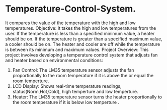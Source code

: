 # Temperature-Control-System.
It compares the value of the temperature with the high and low temperatures.
Objective:
It takes the high and low temperatures from the user. If the temperature is less than a specified minimum value, a heater should be on. 
If the temperature is greater than a specified maximum value, a cooler should be on. The heater and cooler are off while the temperature 
is between its minimum and maximum values.
Project Overview:
This project involves developing a temperature control system that adjusts fan and heater  based on environmental conditions:
1. Fan Control: The LM35 temperature sensor adjusts the fan proportionally to the room temperature if it is above the or equal the room temperture.
2. LCD Display: Shows real-time temperature readings, status(Norm,Hot,Cold), high temperture and low temperture.
3.  Heater: The LM35 temperature sensor turns the heater proportionally to the room temperature if it is below low temperture .
